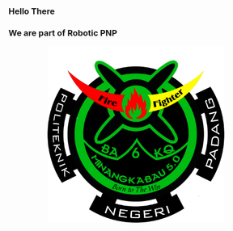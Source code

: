 ### Hello There
### We are part of Robotic PNP

<p align="center">
  <img src="https://github.com/mika-pnp/mika-pnp/blob/main/KRPAI%20Berkaki.png" width="350" title="hover text">
</p>

<!--
**mika-pnp/mika-pnp** is a ✨ _special_ ✨ repository because its `README.md` (this file) appears on your GitHub profile.

Here are some ideas to get you started:

- 🔭 I’m currently working on ...
- 🌱 I’m currently learning ...
- 👯 I’m looking to collaborate on ...
- 🤔 I’m looking for help with ...
- 💬 Ask me about ...
- 📫 How to reach me: ...
- 😄 Pronouns: ...
- ⚡ Fun fact: ...
-->
